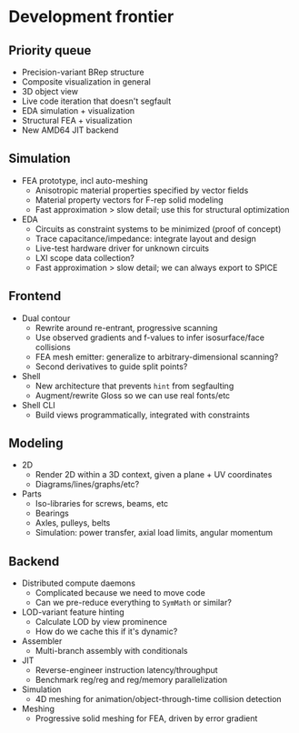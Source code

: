# Development frontier
## Priority queue
+ Precision-variant BRep structure
+ Composite visualization in general
+ 3D object view
+ Live code iteration that doesn't segfault
+ EDA simulation + visualization
+ Structural FEA + visualization
+ New AMD64 JIT backend


## Simulation
+ FEA prototype, incl auto-meshing
  + Anisotropic material properties specified by vector fields
  + Material property vectors for F-rep solid modeling
  + Fast approximation > slow detail; use this for structural optimization
+ EDA
  + Circuits as constraint systems to be minimized (proof of concept)
  + Trace capacitance/impedance: integrate layout and design
  + Live-test hardware driver for unknown circuits
  + LXI scope data collection?
  + Fast approximation > slow detail; we can always export to SPICE


## Frontend
+ Dual contour
  + Rewrite around re-entrant, progressive scanning
  + Use observed gradients and f-values to infer isosurface/face collisions
  + FEA mesh emitter: generalize to arbitrary-dimensional scanning?
  + Second derivatives to guide split points?
+ Shell
  + New architecture that prevents `hint` from segfaulting
  + Augment/rewrite Gloss so we can use real fonts/etc
+ Shell CLI
  + Build views programmatically, integrated with constraints


## Modeling
+ 2D
  + Render 2D within a 3D context, given a plane + UV coordinates
  + Diagrams/lines/graphs/etc?
+ Parts
  + Iso-libraries for screws, beams, etc
  + Bearings
  + Axles, pulleys, belts
  + Simulation: power transfer, axial load limits, angular momentum


## Backend
+ Distributed compute daemons
  + Complicated because we need to move code
  + Can we pre-reduce everything to `SymMath` or similar?
+ LOD-variant feature hinting
  + Calculate LOD by view prominence
  + How do we cache this if it's dynamic?
+ Assembler
  + Multi-branch assembly with conditionals
+ JIT
  + Reverse-engineer instruction latency/throughput
  + Benchmark reg/reg and reg/memory parallelization
+ Simulation
  + 4D meshing for animation/object-through-time collision detection
+ Meshing
  + Progressive solid meshing for FEA, driven by error gradient
